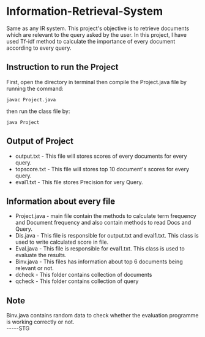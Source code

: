# Information-Retrieval-System
Same as any IR system. This project's objective is to retrieve documents which are relevant to the query asked by the user.
In this project, I have used Tf-idf method to calculate the importance of every document according to every query.
## Instruction to run the Project
First, open the directory in terminal
then compile the Project.java file by running the command:
```
javac Project.java
```
then run the class file by:
```
java Project
```
## Output of Project


- output.txt -  This file will stores scores of every documents for every query.
- topscore.txt - This file will stores top 10 document's scores for every query.
- eval1.txt - This file stores Precision for very Query.
## Information about every file


- Project.java - main file contain the methods to calculate term frequency and Document frequency
		and also contain methods to read Docs and Query.
- Dis.java - This file is responsible for output.txt and eval1.txt. This class is used to write calculated score in file.  
- Eval.java - This file is responsible for eval1.txt. This class is used to evaluate the results.
- Binv.java - This files has information about top 6 documents being relevant or not. 
- dcheck - This folder contains collection of documents
- qcheck - This folder contains collection of query


## Note

Binv.java contains random data to check whether the evaluation programme is working correctly or not.  
-----STG
 
